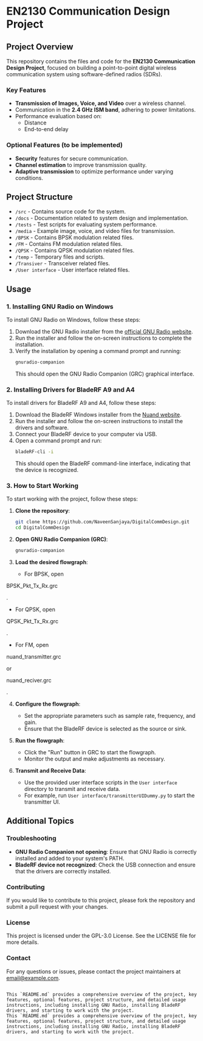 # EN2130 Communication Design Project

## Project Overview

This repository contains the files and code for the **EN2130 Communication Design Project**, focused on building a point-to-point digital wireless communication system using software-defined radios (SDRs).

### Key Features

- **Transmission of Images, Voice, and Video** over a wireless channel.
- Communication in the **2.4 GHz ISM band**, adhering to power limitations.
- Performance evaluation based on:
  - Distance
  - End-to-end delay

### Optional Features (to be implemented)

- **Security** features for secure communication.
- **Channel estimation** to improve transmission quality.
- **Adaptive transmission** to optimize performance under varying conditions.

## Project Structure

- `/src` - Contains source code for the system.
- `/docs` - Documentation related to system design and implementation.
- `/tests` - Test scripts for evaluating system performance.
- `/media` - Example image, voice, and video files for transmission.
- `/BPSK` - Contains BPSK modulation related files.
- `/FM` - Contains FM modulation related files.
- `/QPSK` - Contains QPSK modulation related files.
- `/temp` - Temporary files and scripts.
- `/Transiver` - Transceiver related files.
- `/User interface` - User interface related files.

## Usage

### 1. Installing GNU Radio on Windows

To install GNU Radio on Windows, follow these steps:

1. Download the GNU Radio installer from the [official GNU Radio website](https://www.gnuradio.org/download/).
2. Run the installer and follow the on-screen instructions to complete the installation.
3. Verify the installation by opening a command prompt and running:
   ```sh
   gnuradio-companion
   ```
   This should open the GNU Radio Companion (GRC) graphical interface.

### 2. Installing Drivers for BladeRF A9 and A4

To install drivers for BladeRF A9 and A4, follow these steps:

1. Download the BladeRF Windows installer from the [Nuand website](https://www.nuand.com/downloads.php).
2. Run the installer and follow the on-screen instructions to install the drivers and software.
3. Connect your BladeRF device to your computer via USB.
4. Open a command prompt and run:
   ```sh
   bladeRF-cli -i
   ```
   This should open the BladeRF command-line interface, indicating that the device is recognized.

### 3. How to Start Working

To start working with the project, follow these steps:

1. **Clone the repository**:
   ```sh
   git clone https://github.com/NaveenSanjaya/DigitalCommDesign.git
   cd DigitalCommDesign
   ```

2. **Open GNU Radio Companion (GRC)**:
   ```sh
   gnuradio-companion
   ```

3. **Load the desired flowgraph**:
   - For BPSK, open 

BPSK_Pkt_Tx_Rx.grc

.
   - For QPSK, open 

QPSK_Pkt_Tx_Rx.grc

.
   - For FM, open 

nuand_transmitter.grc

 or 

nuand_reciver.grc

.

4. **Configure the flowgraph**:
   - Set the appropriate parameters such as sample rate, frequency, and gain.
   - Ensure that the BladeRF device is selected as the source or sink.

5. **Run the flowgraph**:
   - Click the "Run" button in GRC to start the flowgraph.
   - Monitor the output and make adjustments as necessary.

6. **Transmit and Receive Data**:
   - Use the provided user interface scripts in the `User interface` directory to transmit and receive data.
   - For example, run `User interface/transmitterUIDummy.py` to start the transmitter UI.

## Additional Topics

### Troubleshooting

- **GNU Radio Companion not opening**: Ensure that GNU Radio is correctly installed and added to your system's PATH.
- **BladeRF device not recognized**: Check the USB connection and ensure that the drivers are correctly installed.

### Contributing

If you would like to contribute to this project, please fork the repository and submit a pull request with your changes.

### License

This project is licensed under the GPL-3.0 License. See the LICENSE file for more details.

### Contact

For any questions or issues, please contact the project maintainers at [email@example.com](mailto:email@example.com).
```

This `README.md` provides a comprehensive overview of the project, key features, optional features, project structure, and detailed usage instructions, including installing GNU Radio, installing BladeRF drivers, and starting to work with the project.
This `README.md` provides a comprehensive overview of the project, key features, optional features, project structure, and detailed usage instructions, including installing GNU Radio, installing BladeRF drivers, and starting to work with the project.